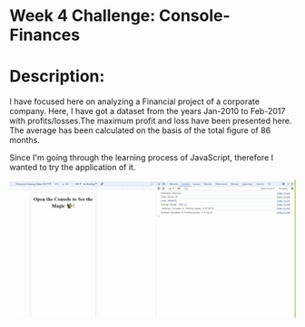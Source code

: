 # Week 4 Challenge:  Console-Finances


# Description: 

   
I have focused here on analyzing a Financial project of a corporate company. Here, I have got a dataset from the years Jan-2010 to Feb-2017 with profits/losses.The maximum profit and loss have been presented here. The average has been calculated on the basis of the total figure of 86 months.  
  

Since I'm going through the learning process of JavaScript, therefore I wanted to try the application of it.




![A screen shot of a Website with It's console open](./assets/images/Console-Finances-1.jpg)

